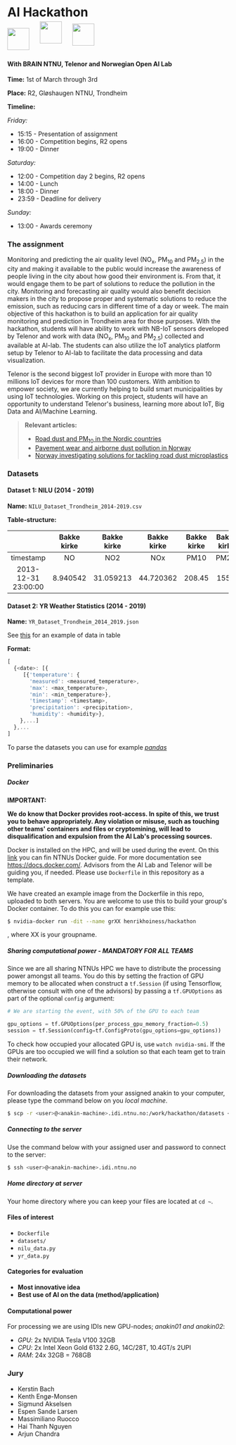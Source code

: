 # AI Hackathon

<img src="https://i.imgur.com/w11MC1p.png" height="50" 
style="display:inline-block;"></img>
<img src="https://i.imgur.com/rpFBAmZ.png" height="50" 
style="transform: translateY(-30%); margin: 0px 20px;"></img>
<img src="https://i.imgur.com/oSZhtAW.jpg" height="50" 
style="display:inline-block; position: relative; transform: translateY(-20%);"></img>

#### With BRAIN NTNU, Telenor and Norwegian Open AI Lab

**Time:** 1st of March through 3rd

**Place:** R2, Gløshaugen NTNU, Trondheim

**Timeline:**

*Friday:*

* 15:15 - Presentation of assignment
* 16:00 - Competition begins, R2 opens
* 19:00 - Dinner

*Saturday:*

* 12:00 - Competition day 2 begins, R2 opens
* 14:00 - Lunch
* 18:00 - Dinner
* 23:59 - Deadline for delivery
 
*Sunday:*

* 13:00 - Awards ceremony

### The assignment

Monitoring and predicting the air quality level (NO<sub>x</sub>, PM<sub>10</sub> and PM<sub>2.5</sub>)​  in the city and making it available to the public would increase the awareness of people living in the city about how good their environment is. From that, it would engage them to be part of solutions to reduce the pollution in the city. Monitoring and forecasting air quality would also benefit decision makers in the city to propose proper and systematic solutions to reduce the emission, such as reducing cars in different time of a day or week. The main objective of this hackathon is to build an application for air quality monitoring and prediction in Trondheim area for those purposes. With the hackathon, students will have ability to work with NB-IoT sensors developed by Telenor and work with data (NO<sub>x</sub>, PM<sub>10</sub> and PM<sub>2.5</sub>)​ collected and available at AI-lab. The students can also utilize the IoT analytics platform setup by Telenor to AI-lab to facilitate the data processing and data visualization. 


Telenor is the second biggest IoT provider in Europe with more than 10 millions IoT devices for more than 100 customers. With ambition to empower society, we are currently helping to build smart municipalities by using IoT technologies. Working on this project, students will have an opportunity to understand Telenor's business, learning more about IoT, Big Data and AI/Machine Learning. 



> **Relevant articles:**
> 
> * <a href="https://norden.diva-portal.org/smash/get/diva2:1069152/FULLTEXT02.pdf">Road dust and PM<sub>10</sub> in the Nordic countries</a>
> * <a href="https://brage.bibsys.no/xmlui/handle/11250/235839">Pavement wear and airborne dust pollution in Norway</a>
> * <a href="https://chemicalwatch.com/66144/norway-investigating-solutions-for-tackling-road-dust-microplastics">Norway investigating solutions for tackling road dust microplastics
</a>

### Datasets

#### Dataset 1: NILU (2014 - 2019)

**Name:** `NILU_Dataset_Trondheim_2014-2019.csv`

**Table-structure:**

|                     | Bakke kirke | Bakke kirke | Bakke kirke | Bakke kirke | Bakke kirke | E6-Tiller | ... |
|:---------------------:|:-------------:|:-------------:|:-------------:|:-------------:|:-------------:|:-----------:|:-----:|
| timestamp           | NO          | NO2         | NOx         | PM10        | PM2.5       | NO        | ... |
| 2013-12-31 23:00:00 | 8.940542    | 31.059213   | 44.720362   | 208.45      | 155.4       | 6.907422  | ... |

#### Dataset 2: YR Weather Statistics (2014 - 2019)

**Name:** `YR_Dataset_Trondheim_2014_2019.json`

See <a href="https://www.yr.no/place/Norway/Tr%C3%B8ndelag/Trondheim/Trondheim//almanakk.html?dato=2019-02-25">this</a> for an example of data in table

**Format:**

```javascript
[
  {<date>: [{
	 [{'temperature': {
	   'measured': <measured_temperature>, 
	   'max': <max_temperature>, 
	   'min': <min_temperature>}, 
	   'timestamp': <timestamp>, 
	   'precipitation': <precipitation>, 
	   'humidity': <humidity>},
    },...]
  },...
]
```

To parse the datasets you can use for example <a href="https://pandas.pydata.org/"><i>pandas</i></a>


### Preliminaries

##### Docker

**IMPORTANT:**

**We do know that Docker provides root-access. In spite of this, we trust you to behave appropriately. Any violation or misuse, such as touching other teams' containers and files or cryptomining, will lead to disqualification and expulsion from the AI Lab's processing sources.**

Docker is installed on the HPC, and will be used during the event. On this <a href="https://www.ntnu.no/wiki/display/ailab/Getting+started+with+Docker">link</a> you can fin NTNUs Docker guide. For more documentation see <a href="https://docs.docker.com/">https://docs.docker.com/</a>. Advisors from the AI Lab and Telenor will be guiding you, if needed. Please use `Dockerfile` in this repository as a template.  

We have created an example image from the Dockerfile in this repo, uploaded to both servers. You are welcome to use this to build your group's Docker container. To do this you can for example use this:

```bash
$ nvidia-docker run -dit --name grXX henrikhoiness/hackathon
```

, where XX is your groupname. 


##### Sharing computational power - MANDATORY FOR ALL TEAMS

Since we are all sharing NTNUs HPC we have to distribute the processing power amongst all teams. You do this by setting the fraction of GPU memory to be allocated when construct a `tf.Session` (if using Tensorflow, otherwise consult with one of the advisors) by passing a `tf.GPUOptions` as part of the optional `config` argument:

```python
# We are starting the event, with 50% of the GPU to each team

gpu_options = tf.GPUOptions(per_process_gpu_memory_fraction=0.5)
session = tf.Session(config=tf.ConfigProto(gpu_options=gpu_options))
```

To check how occupied your allocated GPU is, use `watch nvidia-smi`. 
If the GPUs are too occupied we will find a solution so that each team get to train their network.

##### Downloading the datasets

For downloading the datasets from your assigned anakin to your computer, please type the command below on you *local machine*.

```bash
$ scp -r <user>@<anakin-machine>.idi.ntnu.no:/work/hackathon/datasets <dataset-destination file>/
```


##### Connecting to the server

Use the command below with your assigned user and password to connect to the server:

```bash
$ ssh <user>@<anakin-machine>.idi.ntnu.no
```

##### Home directory at server

Your home directory where you can keep your files are located at `cd ~`.



#### Files of interest

* `Dockerfile`
* `datasets/`
* `nilu_data.py`
* `yr_data.py`


#### Categories for evaluation

* **Most innovative idea**
* **Best use of AI on the data (method/application)**


#### Computational power
For processing we are using IDIs new GPU-nodes; *anakin01 and anakin02*:

* *GPU*: 2x NVIDIA Tesla V100 32GB
* *CPU*: 2x Intel Xeon Gold 6132 2.6G, 14C/28T, 10.4GT/s 2UPI
* *RAM*: 24x 32GB = 768GB


### Jury

* Kerstin Bach
* Kenth Engø-Monsen
* Sigmund Akselsen
* Espen Sande Larsen
* Massimiliano Ruocco
* Hai Thanh Nguyen
* Arjun Chandra
